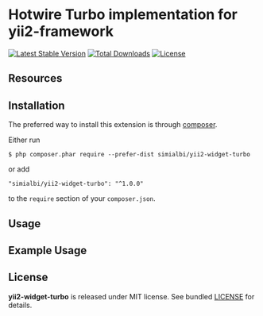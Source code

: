 # Hotwire Turbo implementation for yii2-framework

[![Latest Stable Version](https://poser.pugx.org/simialbi/yii2-widget-turbo/v/stable?format=flat-square)](https://packagist.org/packages/simialbi/yii2-widget-turbo)
[![Total Downloads](https://poser.pugx.org/simialbi/yii2-widget-turbo/downloads?format=flat-square)](https://packagist.org/packages/simialbi/yii2-widget-turbo)
[![License](https://poser.pugx.org/simialbi/yii2-widget-turbo/license?format=flat-square)](https://packagist.org/packages/simialbi/yii2-widget-turbo)

## Resources

## Installation
The preferred way to install this extension is through [composer](http://getcomposer.org/download/).

Either run

```
$ php composer.phar require --prefer-dist simialbi/yii2-widget-turbo
```

or add

```
"simialbi/yii2-widget-turbo": "^1.0.0"
```

to the `require` section of your `composer.json`.

## Usage

## Example Usage


## License

**yii2-widget-turbo** is released under MIT license. See bundled [LICENSE](LICENSE) for details.
